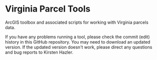 # Virginia Parcel Tools
ArcGIS toolbox and associated scripts for working with Virginia parcels data.

If you have any problems running a tool, please check the commit (edit) history in this GitHub repository. You may need to download an updated version. If the updated version doesn't work, please direct any questions and bug reports to Kirsten Hazler. 